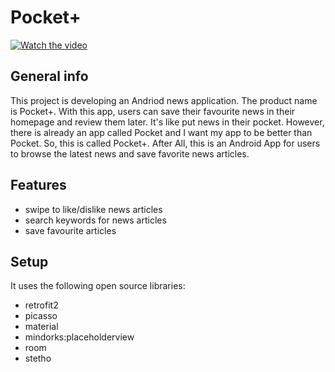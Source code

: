 # Pocket+

[![Watch the video](https://i.imgur.com/7ctzH1F.png)](https://streamable.com/xwp1f7)


## General info
This project is developing an Andriod news application. The product name is Pocket+. With this app, users can save their favourite news in their homepage and 
review them later. It's like put news in their pocket. However, there is already an app called Pocket and I want my app to be better than Pocket. So, this is called Pocket+.
After All, this is an Android App for users to browse the latest news and save favorite news articles.

## Features
* swipe to like/dislike news articles 
* search keywords for news articles
* save favourite articles
	
## Setup
It uses the following open source libraries:
* retrofit2
* picasso
* material
* mindorks:placeholderview
* room
* stetho
